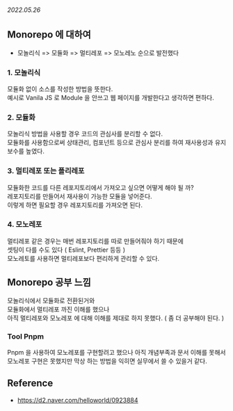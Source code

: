 ###### 2022.05.26


## Monorepo 에 대하여 
- 모놀리식 => 모듈화 => 멀티레포 => 모노레노 순으로 발전했다

### 1. 모놀리식 
모듈화 없이 소스를 작성한 방법을 뜻한다.        
예시로 Vanila JS 로 Module 을 안쓰고 웹 페이지를 개발한다고 생각하면 편하다.   

### 2. 모듈화 
모놀리식 방법을 사용할 경우 코드의 관심사를 분리할 수 없다.       
모듈화를 사용함으로써 상태관리, 컴포넌트 등으로 관심사 분리를 하여 재사용성과 유지보수를 높였다.     

### 3. 멀티레포 또는 폴리레포
모듈화한 코드를 다른 레포지토리에서 가져오고 싶으면 어떻게 해야 될 까?      
레포지토리를 만들어서 재사용이 가능한 모듈을 넣어준다.      
이렇게 하면 필요할 경우 레포지토리를 가져오면 된다.    

### 4. 모노레포 
멀티레포 같은 경우는 매번 레포지토리를 따로 만들어줘야 하기 때문에      
셋팅이 다를 수도 있다 ( Eslint, Prettier 등등  )        
모노레토를 사용하면 멀티레포보다 편리하게 관리할 수 있다.        

## Monorepo 공부 느낌 
모놀리식에서 모듈화로 전환된거와       
모듈화에서 멀티레포 까진 이해를 했으나       
아직 멀티레포와 모노레포 에 대해 이해를 제대로 하지 못했다. ( 좀 더 공부해야 된다.  )      

### Tool Pnpm
Pnpm 을 사용하여 모노레포를 구현할려고 했으나 아직 개념부족과 문서 이해를 못해서      
모노레포 구현은 못했지만 막상 하는 방법을 익히면 실무에서 쓸 수 있을거 같다.      




## Reference 
- https://d2.naver.com/helloworld/0923884
